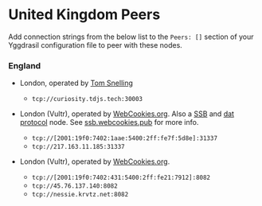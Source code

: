 # United Kingdom Peers

Add connection strings from the below list to the `Peers: []` section of your
Yggdrasil configuration file to peer with these nodes.

### England

* London, operated by [Tom Snelling](https://tdjs.tech)
  * `tcp://curiosity.tdjs.tech:30003`

* London (Vultr), operated by [WebCookies.org](https://webcookies.org).
  Also a [SSB](https://scuttlebutt.nz/) and [dat protocol](https://dat.foundation/) node.
  See [ssb.webcookies.pub](https://ssb.webcookies.pub) for more info.
  * `tcp://[2001:19f0:7402:1aae:5400:2ff:fe7f:5d8e]:31337`
  * `tcp://217.163.11.185:31337`

* London (Vultr), operated by [WebCookies.org](https://webcookies.org).
  * `tcp://[2001:19f0:7402:431:5400:2ff:fe21:7912]:8082`
  * `tcp://45.76.137.140:8082`
  * `tcp://nessie.krvtz.net:8082`
